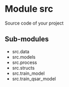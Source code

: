 Module src
==========
Source code of your project

Sub-modules
-----------
* src.data
* src.models
* src.process
* src.structs
* src.train_model
* src.train_qsar_model